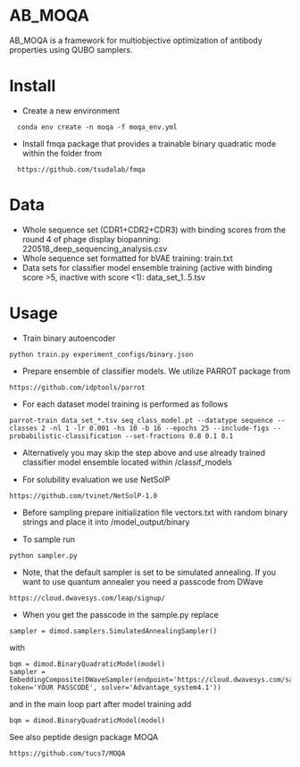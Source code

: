 # AB_MOQA


AB_MOQA is a framework for multiobjective optimization of antibody properties using QUBO samplers.

# Install

* Create a new environment

```
  conda env create -n moqa -f moqa_env.yml
```

* Install fmqa package that provides a trainable binary quadratic mode within the folder from

```
  https://github.com/tsudalab/fmqa
```

# Data

* Whole sequence set (CDR1+CDR2+CDR3) with binding scores from the round 4 of phage display biopanning: 220518_deep_sequencing_analysis.csv
* Whole sequence set formatted for bVAE training: train.txt
* Data sets for classifier model ensemble training (active with binding score >5, inactive with score <1): data_set_1..5.tsv


# Usage

* Train binary autoencoder

```
python train.py experiment_configs/binary.json
```

* Prepare ensemble of classifier models. We utilize PARROT package from

```
https://github.com/idptools/parrot
```

* For each dataset model training is performed as follows

```
parrot-train data_set_*.tsv seq_class_model.pt --datatype sequence --classes 2 -nl 1 -lr 0.001 -hs 10 -b 16 --epochs 25 --include-figs --probabilistic-classification --set-fractions 0.8 0.1 0.1
```

* Alternatively you may skip the step above and use already trained classifier model ensemble located within /classif_models

* For solubility evaluation we use NetSolP

```
https://github.com/tvinet/NetSolP-1.0
```  

* Before sampling prepare initialization file vectors.txt with random binary strings and place it into /model_output/binary

* To sample run

```
python sampler.py
```

* Note, that the default sampler is set to be simulated annealing. If you want to use quantum annealer you need a passcode from DWave

```
https://cloud.dwavesys.com/leap/signup/
```

* When you get the passcode in the sample.py replace

```
sampler = dimod.samplers.SimulatedAnnealingSampler()
```

with 

```
bqm = dimod.BinaryQuadraticModel(model)
sampler = EmbeddingComposite(DWaveSampler(endpoint='https://cloud.dwavesys.com/sapi', token='YOUR PASSCODE', solver='Advantage_system4.1'))
```

and in the main loop part after model training add

```
bqm = dimod.BinaryQuadraticModel(model)
```

See also peptide design package MOQA

```
https://github.com/tucs7/MOQA
```
